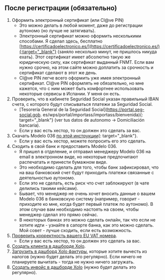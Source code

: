 ## После регистрации (обязательно)

1. Оформить электронный сертификат (или Cl@ve PIN)
    - Это можно делать в любой момент, даже до регистрации аутономо (но лучше не затягивать).
    - Электронный сертификат можно оформить несколькими способами. Я сделал
      здесь, бесплатно
      [https://certificadoelectronico.es/](https://certificadoelectronico.es/){:target="_blank"} (заняло несколько
      минут, не пришлось никуда ехать). Этот сертификат имеет абсолютно такую же юридическую силу, как сертификат
      выданный FNMT. Если вам нужно срочно, на этом сайте можно доплатить за срочность и сертификат сделают в этот же
      день.
    - Cl@ve PIN легче всего оформить уже имея электронный сертификат. Cl@ve PIN оформлять не обязательно, но мне
      кажется, что с ним может быть комфортнее использовать некоторые сервисы в Испании. У меня он есть.
2. Проверить, что в кабинете Seguridad Social указан правильный IBAN счета, с
   которого будут списываться платежи за Seguridad Social.
    - [Tesorería General de la Seguridad Social](https://portal.seg-social.gob.
      es/wps/portal/importass/importass/bienvenida){:
      target="_blank"} (ver tus datos de autonomo -> Domiciliación bancaria).
    - Если у вас есть хестор, то он должен это сделать за вас.
3. Скачать Modelo
   036 [по этой инструкции](https://www.xolo.io/es-en/faq/xolo-spain/category/get-started/article/i-am-already-registered-as-self-employed-where-can-i-find-my){:
   target="_blank"}.
   - Если у вас есть хестор, можете попросить его это сделать.
4. Сходить в свой банк и предоставить Modelo 036.
    - Я пришел в отделение, и отправил менеджеру Modelo 036 на email в электронном виде, но некоторые предпочитают
      распечатать и принести бумажном виде.
    - Это необходимо сделать для того, чтобы банк зафиксировал, что на ваш банковский счет будут приходить
      платежи связанные с деятельностью аутономо.
    - Если это не сделать, есть риск что счет заблокируют (в чате делились такими кейсами).
    - Бывает, что менеджер не очень хочет вносить данные о вашем Modelo 036 в банковскую систему (например, говорит -
      приходите ко мне, когда будет первый платеж по аутономо). В этом случае вам необходимо настоять на своем, чтобы
      менеджер сделал это прямо сейчас.
    - В некоторых банках это можно сделать онлайн, так что если не хотите идти - узнайте в сапорте банка, как это
      можно сделать. Мой совет - лучше сходить, если есть возможность.
5. [Проверить корректность вашего EU VAT номера](#проверка-корректности-eu-vat-номера).
    - Если у вас есть хестор, то он должен это сделать за вас.
6. [Создать клиента в дашборде Xolo](#создание-клиента).
7. [Загрузить в дашборд Xolo фактуры](#налоговые-вычеты-и-льготы), которые
   хотите вычесть из налогов (нужно будет делать это регулярно).
   Если ничего не планируете вычитать - тогда не нужно ничего загружать.
8. [Создать инвойс в дашборде Xolo](#как-создать-инвойс-в-xolo) (нужно
   будет делать это регулярно).
